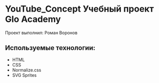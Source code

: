 # YouTube_Concept Учебный проект Glo Academy
Проект выполнил: Роман Воронов

## Используемые технологии:
- HTML
- CSS
- Normalize.css
- SVG Sprites
